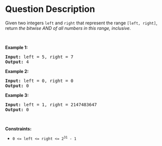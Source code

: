 # Question Description

<p>Given two integers <code>left</code> and <code>right</code> that represent the range <code>[left, right]</code>, return <em>the bitwise AND of all numbers in this range, inclusive</em>.</p>

<p>&nbsp;</p>
<p><strong>Example 1:</strong></p>

<pre>
<strong>Input:</strong> left = 5, right = 7
<strong>Output:</strong> 4
</pre>

<p><strong>Example 2:</strong></p>

<pre>
<strong>Input:</strong> left = 0, right = 0
<strong>Output:</strong> 0
</pre>

<p><strong>Example 3:</strong></p>

<pre>
<strong>Input:</strong> left = 1, right = 2147483647
<strong>Output:</strong> 0
</pre>

<p>&nbsp;</p>
<p><strong>Constraints:</strong></p>

<ul>
	<li><code>0 &lt;= left &lt;= right &lt;= 2<sup>31</sup> - 1</code></li>
</ul>
